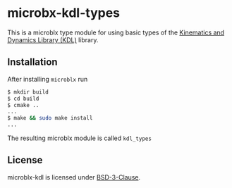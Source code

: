 # microbx-kdl-types

This is a microblx type module for using basic types of the
[Kinematics and Dynamics Library
(KDL)](https://github.com/orocos/orocos_kinematics_dynamics) library.

## Installation

After installing `microblx` run

```sh
$ mkdir build
$ cd build
$ cmake ..
...
$ make && sudo make install
...
```

The resulting microblx module is called `kdl_types`

## License

microblx-kdl is licensed under
[BSD-3-Clause](https://spdx.org/licenses/BSD-3-Clause).
